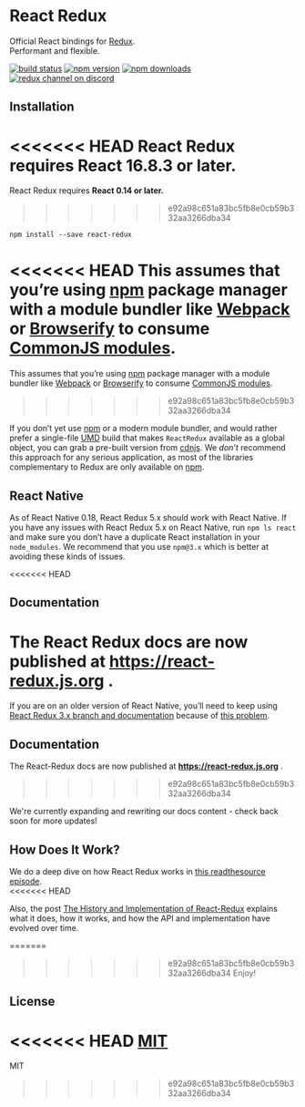 React Redux
=========================

Official React bindings for [Redux](https://github.com/reduxjs/redux).  
Performant and flexible.

[![build status](https://img.shields.io/travis/reduxjs/react-redux/master.svg?style=flat-square)](https://travis-ci.org/reduxjs/react-redux) [![npm version](https://img.shields.io/npm/v/react-redux.svg?style=flat-square)](https://www.npmjs.com/package/react-redux)
[![npm downloads](https://img.shields.io/npm/dm/react-redux.svg?style=flat-square)](https://www.npmjs.com/package/react-redux)
[![redux channel on discord](https://img.shields.io/badge/discord-redux@reactiflux-61DAFB.svg?style=flat-square)](http://www.reactiflux.com)


## Installation

<<<<<<< HEAD
React Redux requires **React 16.8.3 or later.**
=======
React Redux requires **React 0.14 or later.**
>>>>>>> e92a98c651a83bc5fb8e0cb59b332aa3266dba34

```
npm install --save react-redux
```

<<<<<<< HEAD
This assumes that you’re using [npm](http://npmjs.com/) package manager 
with a module bundler like [Webpack](https://webpack.js.org/) or 
[Browserify](http://browserify.org/) to consume [CommonJS 
modules](https://webpack.js.org/api/module-methods/#commonjs).
=======
This assumes that you’re using [npm](http://npmjs.com/) package manager with a module bundler like [Webpack](https://webpack.js.org/) or [Browserify](http://browserify.org/) to consume [CommonJS modules](http://webpack.github.io/docs/commonjs.html).
>>>>>>> e92a98c651a83bc5fb8e0cb59b332aa3266dba34

If you don’t yet use [npm](http://npmjs.com/) or a modern module bundler, and would rather prefer a single-file [UMD](https://github.com/umdjs/umd) build that makes `ReactRedux` available as a global object, you can grab a pre-built version from [cdnjs](https://cdnjs.com/libraries/react-redux). We *don’t* recommend this approach for any serious application, as most of the libraries complementary to Redux are only available on [npm](http://npmjs.com/).

## React Native

As of React Native 0.18, React Redux 5.x should work with React Native. If you have any issues with React Redux 5.x on React Native, run `npm ls react` and make sure you don’t have a duplicate React installation in your `node_modules`. We recommend that you use `npm@3.x` which is better at avoiding these kinds of issues.

<<<<<<< HEAD

## Documentation

The React Redux docs are now published at **https://react-redux.js.org** .
=======
If you are on an older version of React Native, you’ll need to keep using [React Redux 3.x branch and documentation](https://github.com/reduxjs/react-redux/tree/v3.1.0) because of [this problem](https://github.com/facebook/react-native/issues/2985).

## Documentation

The React-Redux docs are now published at **https://react-redux.js.org** .
>>>>>>> e92a98c651a83bc5fb8e0cb59b332aa3266dba34

We're currently expanding and rewriting our docs content - check back soon for more updates!

## How Does It Work?

We do a deep dive on how React Redux works in [this readthesource episode](https://www.youtube.com/watch?v=VJ38wSFbM3A).  
<<<<<<< HEAD

Also, the post [The History and Implementation of React-Redux](https://blog.isquaredsoftware.com/2018/11/react-redux-history-implementation/) 
explains what it does, how it works, and how the API and implementation have evolved over time.

=======
>>>>>>> e92a98c651a83bc5fb8e0cb59b332aa3266dba34
Enjoy!

## License

<<<<<<< HEAD
[MIT](LICENSE.md)
=======
MIT
>>>>>>> e92a98c651a83bc5fb8e0cb59b332aa3266dba34
